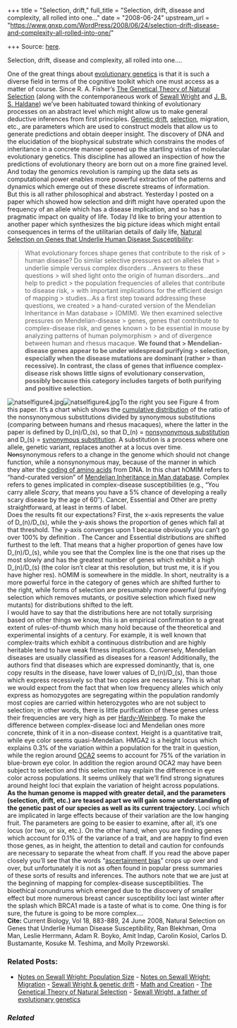 +++
title = "Selection, drift,"
full_title = "Selection, drift, disease and complexity, all rolled into one…"
date = "2008-06-24"
upstream_url = "https://www.gnxp.com/WordPress/2008/06/24/selection-drift-disease-and-complexity-all-rolled-into-one/"

+++
Source: [here](https://www.gnxp.com/WordPress/2008/06/24/selection-drift-disease-and-complexity-all-rolled-into-one/).

Selection, drift, disease and complexity, all rolled into one….

One of the great things about [evolutionary genetics](http://www.science.uva.nl/~seop/entries/evolutionary-genetics/) is that it is such a diverse field in terms of the cognitive toolkit which one must access as a matter of course. Since R. A. Fisher’s [The Genetical Theory of Natural Selection](https://www.amazon.com/exec/obidos/ASIN/0198504403/geneexpressio-20/) (along with the contemporaneous work of [Sewall Wright](https://en.wikipedia.org/wiki/Sewall_Wright) and [J. B. S. Haldane](https://en.wikipedia.org/wiki/J._B._S._Haldane)) we’ve been habituated toward thinking of evolutionary processes on an abstract level which might allow us to make general deductive inferences from first principles. [Genetic drift](https://en.wikipedia.org/wiki/Genetic_drift), [selection](https://en.wikipedia.org/wiki/Natural_selection), migration, etc., are parameters which are used to construct models that allow us to generate predictions and obtain deeper insight. The discovery of DNA and the elucidation of the biophysical substrate which constrains the modes of inheritance in a concrete manner opened up the startling vistas of molecular evolutionary genetics. This discipline has allowed an inspection of how the predictions of evolutionary theory are born out on a more fine grained level. And today the genomics revolution is ramping up the data sets as computational power enables more powerful extraction of the patterns and dynamics which emerge out of these discrete streams of information.  
But this is all rather philosophical and abstract. Yesterday I posted on a paper which showed how selection and drift might have operated upon the frequency of an allele which has a disease implication, and so has a pragmatic impact on quality of life. Today I’d like to bring your attention to another paper which synthesizes the big picture ideas which might entail consequences in terms of the utilitarian details of daily life, [Natural Selection on Genes that Underlie Human Disease Susceptibility](http://www.current-biology.com/content/article/abstract?uid=PIIS0960982208006015&feed=CURBIO):

> What evolutionary forces shape genes that contribute to the risk of > human disease? Do similar selective pressures act on alleles that > underlie simple versus complex disorders …Answers to these questions > will shed light onto the origin of human disorders…and help to predict > the population frequencies of alleles that contribute to disease risk, > with important implications for the efficient design of mapping > studies…As a first step toward addressing these questions, we created > a hand-curated version of the Mendelian Inheritance in Man database > (OMIM). We then examined selective pressures on Mendelian-disease > genes, genes that contribute to complex-disease risk, and genes known > to be essential in mouse by analyzing patterns of human polymorphism > and of divergence between human and rhesus macaque. **We found that > Mendelian-disease genes appear to be under widespread purifying > selection, especially when the disease mutations are dominant (rather > than recessive). In contrast, the class of genes that influence complex-disease risk shows little signs of evolutionary conservation, possibly because this category includes targets of both purifying and positive selection.**

![natselfigure4.jpg](https://i0.wp.com/blogs.discovermagazine.com/gnxp/files/natselfigure4.jpg?resize=330%2C187)![natselfigure4.jpg](https://i0.wp.com/blogs.discovermagazine.com/gnxp/files/natselfigure4.jpg?resize=330%2C187)To the right you see Figure 4 from this paper. It’s a chart which shows the [cumulative distribution](http://www.mathepi.com/comp/Images/pnorm.jpg) of the ratio of the nonsynonymous substitutions divided by synonymous substitutions (comparing between humans and rhesus macaques), where the latter in the paper is defined by D_(n)/D_(s), so that D_(n) = [nonsynonymous substitution](http://helix.mcmaster.ca/721/distance/node7.html) and D_(s) = [synonymous substitution](https://en.wikipedia.org/wiki/Synonymous_substitution). A substitution is a process where one allele, genetic variant, replaces another at a locus over time. ~~Non~~synonymous refers to a change in the genome which should not change function, while a nonsynonymous may, because of the manner in which they alter the [coding of amino acids](https://en.wikipedia.org/wiki/Genetic_code#Degeneracy_of_the_genetic_code) from DNA. In this chart hOMIM refers to “hand-curated version” of [Mendelian Inheritance in Man database](http://www.ncbi.nlm.nih.gov/sites/entrez?db=omim). Complex refers to genes implicated in complex-disease susceptibilities (e.g., “You carry allele *Scary*, that means you have a 5% chance of developing a really scary disease by the age of 60″). Cancer, Essential and Other are pretty straightforward, at least in terms of label.  
Does the results fit our expectations? First, the x-axis represents the value of D_(n)/D_(s), while the y-axis shows the proportion of genes which fall at that threshold. The y-axis converges upon 1 because obviously you can’t go over 100% by definition . The Cancer and Essential distributions are shifted furthest to the left. That means that a higher proportion of genes have low D_(n)/D_(s), while you see that the Complex line is the one that rises up the most slowly and has the greatest number of genes which exhibit a high D_(n)/D_(s) (the color isn’t clear at this resolution, but trust me, it is if you have higher res). hOMIM is somewhere in the middle. In short, neutrality is a more powerful force in the category of genes which are shifted further to the right, while forms of selection are presumably more powerful (purifying selection which removes mutants, or positive selection which fixed new mutants) for distributions shifted to the left.  
I would have to say that the distributions here are not totally surprising based on other things we know, this is an empirical confirmation to a great extent of rules-of-thumb which many hold because of the theoretical and experimental insights of a century. For example, it is well known that complex-traits which exhibit a continuous distribution and are highly heritable tend to have weak fitness implications. Conversely, Mendelian diseases are usually classified as diseases for a reason! Additionally, the authors find that diseases which are expressed dominantly, that is, one copy results in the disease, have lower values of D_(n)/D_(s), than those which express recessively so that two copies are necessary. This is what we would expect from the fact that when low frequency alleles which only express as homozygotes are segregating within the population randomly most copies are carried within heterozygotes who are not subject to selection; in other words, there is little purification of these genes unless their frequencies are very high as per [Hardy-Weinberg](https://en.wikipedia.org/wiki/Hardy-Weinberg_principle). To make the difference between complex-disease loci and Mendelian ones more concrete, think of it in a non-disease context. Height is a quantitative trait, while eye color seems quasi-Mendelian. HMGA2 is a height locus which explains 0.3% of the variation within a population for the trait in question, while the region around [OCA2](https://www.google.com/cse?cx=017254414699180528062%3Auyrcvn__yd0&q=oca2+site%3Ahttp%3A%2F%2Fscienceblogs.com%2Fgnxp%2F&sa=Search) seems to account for 75% of the variation in blue-brown eye color. In addition the region around OCA2 may have been subject to selection and this selection may explain the difference in eye color across populations. It seems unlikely that we’ll find strong signatures around height loci that explain the variation of height across populations.  
**As the human genome is mapped with greater detail, and the parameters (selection, drift, etc.) are teased apart we will gain some understanding of the genetic past of our species as well as its current trajectory.** Loci which are implicated in large effects because of their variation are the low hanging fruit. The parameters are going to be easier to examine, after all, it’s one locus (or two, or six, etc.). On the other hand, when you are finding genes which account for 0.1% of the variance of a trait, and are happy to find even those genes, as in height, the attention to detail and caution for confounds are necessary to separate the wheat from chaff. If you read the above paper closely you’ll see that the words “[ascertainment bias](https://en.wikipedia.org/wiki/Ascertainment_bias)” crops up over and over, but unfortunately it is not as often found in popular press summaries of these sorts of results and inferences. The authors note that we are just at the beginning of mapping for complex-disease susceptibilities. The bioethical conundrums which emerged due to the discovery of smaller effect but more numerous breast cancer susceptibility loci last winter after the splash which BRCA1 made is a taste of what is to come. One thing is for sure, the future is going to be more complex….  
**Cite:** Current Biology, Vol 18, 883-889, 24 June 2008, Natural Selection on Genes that Underlie Human Disease Susceptibility, Ran Blekhman, Orna Man, Leslie Herrmann, Adam R. Boyko, Amit Indap, Carolin Kosiol, Carlos D. Bustamante, Kosuke M. Teshima, and Molly Przeworski.

### Related Posts:

- [Notes on Sewall Wright: Population
  Size](https://www.gnxp.com/WordPress/2008/06/06/notes-on-sewall-wright-population-size/) - [Notes on Sewall Wright:
  Migration](https://www.gnxp.com/WordPress/2008/07/03/notes-on-sewall-wright-migration/) - [Sewall Wright & genetic
  drift](https://www.gnxp.com/WordPress/2008/05/09/sewall-wright-genetic-drift/) - [Math and
  Creation](https://www.gnxp.com/WordPress/2006/07/12/math-and-creation/) - [The Genetical Theory of Natural
  Selection](https://www.gnxp.com/WordPress/2011/12/27/the-genetical-theory-of-natural-selection/) - [Sewall Wright, a father of evolutionary
  genetics](https://www.gnxp.com/WordPress/2007/03/25/sewall-wright-a-father-of-evolutionary-genetics/)

### *Related*

[](https://www.addtoany.com/add_to/facebook?linkurl=https%3A%2F%2Fwww.gnxp.com%2FWordPress%2F2008%2F06%2F24%2Fselection-drift-disease-and-complexity-all-rolled-into-one%2F&linkname=Selection%2C%20drift%2C%20disease%20and%20complexity%2C%20all%20rolled%20into%20one%E2%80%A6. "Facebook")[](https://www.addtoany.com/add_to/twitter?linkurl=https%3A%2F%2Fwww.gnxp.com%2FWordPress%2F2008%2F06%2F24%2Fselection-drift-disease-and-complexity-all-rolled-into-one%2F&linkname=Selection%2C%20drift%2C%20disease%20and%20complexity%2C%20all%20rolled%20into%20one%E2%80%A6. "Twitter")[](https://www.addtoany.com/add_to/email?linkurl=https%3A%2F%2Fwww.gnxp.com%2FWordPress%2F2008%2F06%2F24%2Fselection-drift-disease-and-complexity-all-rolled-into-one%2F&linkname=Selection%2C%20drift%2C%20disease%20and%20complexity%2C%20all%20rolled%20into%20one%E2%80%A6. "Email")[](https://www.addtoany.com/share)
